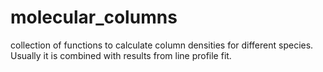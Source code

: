 # molecular_columns
collection of functions to calculate column densities for different species. Usually it is combined with results from line profile fit.
